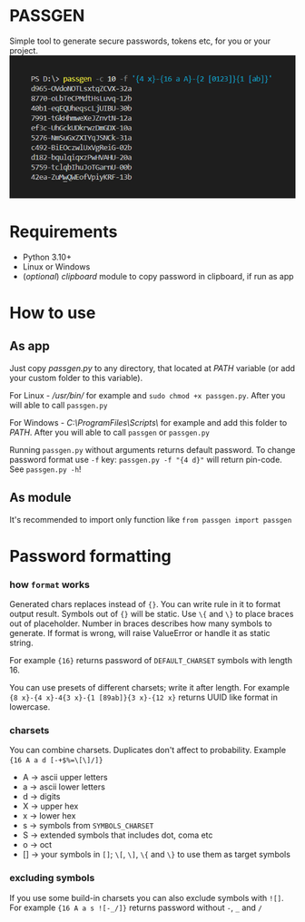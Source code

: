 # PASSGEN
Simple tool to generate secure passwords, tokens etc, for you or your project.
![Demo](docs/demo.png)

# Requirements
- Python 3.10+
- Linux or Windows
- (*optional*) *clipboard* module to copy password in clipboard, if run as app 

# How to use
## As app
Just copy *passgen.py* to any directory, that located at *PATH* variable (or add your custom folder to this variable).

For Linux - */usr/bin/* for example and `sudo chmod +x passgen.py`. After you will able to call `passgen.py`

For Windows - *C:\\ProgramFiles\\Scripts\\* for example and add this folder to *PATH*. After you will able to call `passgen` or `passgen.py`

Running `passgen.py` without arguments returns default password. To change password format use `-f` key: `passgen.py -f "{4 d}"` will return pin-code. See `passgen.py -h`!

## As module
It's recommended to import only function like `from passgen import passgen`

# Password formatting
### how `format` works
Generated chars replaces instead of `{}`. You can write rule in it to format output result. 
Symbols out of `{}` will be static. Use `\{` and `\}` to 
place braces out of placeholder. Number in braces describes how many symbols to generate. 
If format is wrong, will raise ValueError or handle it as static string.

For example `{16}` returns password of `DEFAULT_CHARSET` symbols with length 16.

You can use presets of different charsets; write it after length. For example
`{8 x}-{4 x}-4{3 x}-{1 [89ab]}{3 x}-{12 x}` returns UUID like format in lowercase.

### charsets
You can combine charsets. Duplicates don't affect to probability. Example `{16 A a d [-+$%=\[\]/]}`
- A -> ascii upper letters
- a -> ascii lower letters
- d -> digits
- X -> upper hex
- x -> lower hex
- s -> symbols from `SYMBOLS_CHARSET`
- S -> extended symbols that includes dot, coma etc
- o -> oct
- [] -> your symbols in `[]`; `\[`, `\]`, `\{` and `\}` to use them as target symbols

### excluding symbols
If you use some build-in charsets you can also exclude symbols with `![]`. For example
`{16 A a s ![-_/]}` returns password without `-`, `_` and `/`
